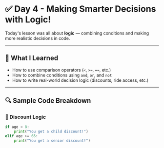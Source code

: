 # ✅ Day 4 - Making Smarter Decisions with Logic!

Today's lesson was all about **logic** — combining conditions and making more realistic decisions in code.

---

## 🧠 What I Learned

- How to use comparison operators (`<`, `>=`, `==`, etc.)
- How to combine conditions using `and`, `or`, and `not`
- How to write real-world decision logic (discounts, ride access, etc.)

---

## 🔍 Sample Code Breakdown

### 🎫 Discount Logic

```python
if age < 8:
    print("You get a child discount!")
elif age >= 65:
    print("You get a senior discount!")
